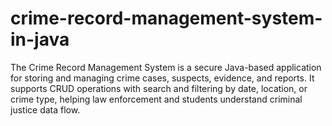 # crime-record-management-system-in-java
The Crime Record Management System is a secure Java-based application for storing and managing crime cases, suspects, evidence, and reports. It supports CRUD operations with search and filtering by date, location, or crime type, helping law enforcement and students understand criminal justice data flow.
